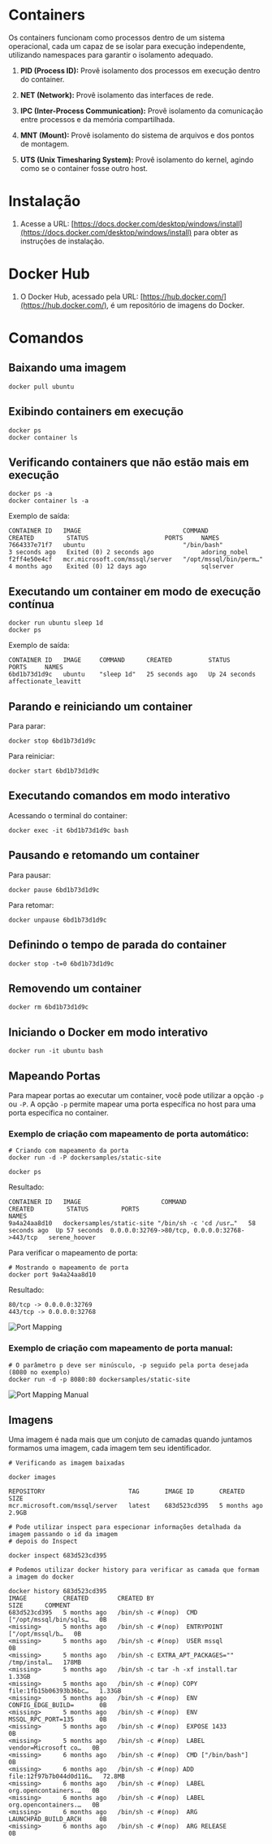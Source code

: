 # Containers

Os containers funcionam como processos dentro de um sistema operacional, cada um capaz de se isolar para execução independente, utilizando namespaces para garantir o isolamento adequado.

1. **PID (Process ID):** Provê isolamento dos processos em execução dentro do container.
   
2. **NET (Network):** Provê isolamento das interfaces de rede.
   
3. **IPC (Inter-Process Communication):** Provê isolamento da comunicação entre processos e da memória compartilhada.
   
4. **MNT (Mount):** Provê isolamento do sistema de arquivos e dos pontos de montagem.
   
5. **UTS (Unix Timesharing System):** Provê isolamento do kernel, agindo como se o container fosse outro host.

# Instalação

1. Acesse a URL: [https://docs.docker.com/desktop/windows/install](https://docs.docker.com/desktop/windows/install) para obter as instruções de instalação.

# Docker Hub

1. O Docker Hub, acessado pela URL: [https://hub.docker.com/](https://hub.docker.com/), é um repositório de imagens do Docker.

# Comandos

## Baixando uma imagem

```docker
docker pull ubuntu
```

## Exibindo containers em execução

```docker
docker ps 
docker container ls
```

## Verificando containers que não estão mais em execução

```docker
docker ps -a 
docker container ls -a
```

Exemplo de saída:

```docker
CONTAINER ID   IMAGE                            COMMAND                  CREATED         STATUS                     PORTS     NAMES
7664337e71f7   ubuntu                           "/bin/bash"              3 seconds ago   Exited (0) 2 seconds ago             adoring_nobel
f2ff4e50e4cf   mcr.microsoft.com/mssql/server   "/opt/mssql/bin/perm…"   4 months ago    Exited (0) 12 days ago               sqlserver
```

## Executando um container em modo de execução contínua

```docker
docker run ubuntu sleep 1d
docker ps 
```

Exemplo de saída:

```docker
CONTAINER ID   IMAGE     COMMAND      CREATED          STATUS          PORTS     NAMES
6bd1b73d1d9c   ubuntu    "sleep 1d"   25 seconds ago   Up 24 seconds             affectionate_leavitt
```

## Parando e reiniciando um container

Para parar:

```docker
docker stop 6bd1b73d1d9c
```

Para reiniciar:

```docker
docker start 6bd1b73d1d9c
```

## Executando comandos em modo interativo

Acessando o terminal do container:

```docker
docker exec -it 6bd1b73d1d9c bash
```

## Pausando e retomando um container

Para pausar:

```docker
docker pause 6bd1b73d1d9c 
```

Para retomar:

```docker
docker unpause 6bd1b73d1d9c 
```

## Definindo o tempo de parada do container

```docker
docker stop -t=0 6bd1b73d1d9c
```

## Removendo um container

```docker
docker rm 6bd1b73d1d9c 
```

## Iniciando o Docker em modo interativo

```docker
docker run -it ubuntu bash
```
## Mapeando Portas

Para mapear portas ao executar um container, você pode utilizar a opção `-p` ou `-P`. A opção `-p` permite mapear uma porta específica no host para uma porta específica no container.

### Exemplo de criação com mapeamento de porta automático:

```docker
# Criando com mapeamento da porta
docker run -d -P dockersamples/static-site

docker ps
```

Resultado:

```
CONTAINER ID   IMAGE                      COMMAND                  CREATED         STATUS         PORTS                                               NAMES
9a4a24aa8d10   dockersamples/static-site "/bin/sh -c 'cd /usr…"   58 seconds ago  Up 57 seconds  0.0.0.0:32769->80/tcp, 0.0.0.0:32768->443/tcp   serene_hoover
```

Para verificar o mapeamento de porta:

```docker
# Mostrando o mapeamento de porta 
docker port 9a4a24aa8d10
```

Resultado:

```
80/tcp -> 0.0.0.0:32769
443/tcp -> 0.0.0.0:32768
```

![Port Mapping](https://github.com/viniciusbenicio/docker/assets/63131764/36865ef9-b87f-4d7c-9047-9897d02c0f11)


### Exemplo de criação com mapeamento de porta manual:

```docker
# O parâmetro p deve ser minúsculo, -p seguido pela porta desejada (8080 no exemplo)
docker run -d -p 8080:80 dockersamples/static-site
```

![Port Mapping Manual](https://github.com/viniciusbenicio/docker/assets/63131764/cc24d22a-02f6-43c8-9957-4fd134ce51ac)

## Imagens

Uma imagem é nada mais que um conjuto de camadas quando juntamos formamos uma imagem, cada imagem tem seu identificador.

```docker
# Verificando as imagem baixadas

docker images

REPOSITORY                       TAG       IMAGE ID       CREATED        SIZE
mcr.microsoft.com/mssql/server   latest    683d523cd395   5 months ago   2.9GB

# Pode utilizar inspect para especionar informações detalhada da imagem passando o id da imagem
# depois do Inspect

docker inspect 683d523cd395

# Podemos utilizar docker history para verificar as camada que formam a imagem do docker

docker history 683d523cd395
IMAGE          CREATED        CREATED BY                                      SIZE      COMMENT
683d523cd395   5 months ago   /bin/sh -c #(nop)  CMD ["/opt/mssql/bin/sqls…   0B
<missing>      5 months ago   /bin/sh -c #(nop)  ENTRYPOINT ["/opt/mssql/b…   0B
<missing>      5 months ago   /bin/sh -c #(nop)  USER mssql                   0B
<missing>      5 months ago   /bin/sh -c EXTRA_APT_PACKAGES="" /tmp/instal…   178MB
<missing>      5 months ago   /bin/sh -c tar -h -xf install.tar               1.33GB
<missing>      5 months ago   /bin/sh -c #(nop) COPY file:1fb15b06393b36bc…   1.33GB
<missing>      5 months ago   /bin/sh -c #(nop)  ENV CONFIG_EDGE_BUILD=       0B
<missing>      5 months ago   /bin/sh -c #(nop)  ENV MSSQL_RPC_PORT=135       0B
<missing>      5 months ago   /bin/sh -c #(nop)  EXPOSE 1433                  0B
<missing>      5 months ago   /bin/sh -c #(nop)  LABEL vendor=Microsoft co…   0B
<missing>      6 months ago   /bin/sh -c #(nop)  CMD ["/bin/bash"]            0B
<missing>      6 months ago   /bin/sh -c #(nop) ADD file:12f97b7b044d0d116…   72.8MB
<missing>      6 months ago   /bin/sh -c #(nop)  LABEL org.opencontainers.…   0B
<missing>      6 months ago   /bin/sh -c #(nop)  LABEL org.opencontainers.…   0B
<missing>      6 months ago   /bin/sh -c #(nop)  ARG LAUNCHPAD_BUILD_ARCH     0B
<missing>      6 months ago   /bin/sh -c #(nop)  ARG RELEASE                  0B

```
